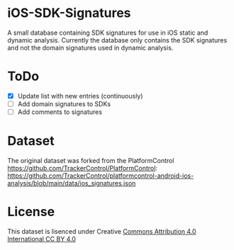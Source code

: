 # iOS-SDK-Signatures
A small database containing SDK signatures for use in iOS static and dynamic analysis.
Currently the database only contains the SDK signatures and not the domain signatures used in dynamic analysis.

# ToDo
- [x] Update list with new entries (continuously)
- [ ] Add domain signatures to SDKs
- [ ] Add comments to signatures

# Dataset
The original dataset was forked from the PlatformControl https://github.com/TrackerControl/PlatformControl:
https://github.com/TrackerControl/platformcontrol-android-ios-analysis/blob/main/data/ios_signatures.json


# License
This dataset is lisenced under Creative [Commons Attribution 4.0 International CC BY 4.0](https://creativecommons.org/licenses/by/4.0/)

